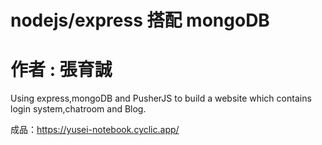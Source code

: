 # nodejs/express 搭配 mongoDB 
# 作者 : 張育誠
Using express,mongoDB and PusherJS to build a website which contains login system,chatroom and Blog. 

成品：https://yusei-notebook.cyclic.app/
